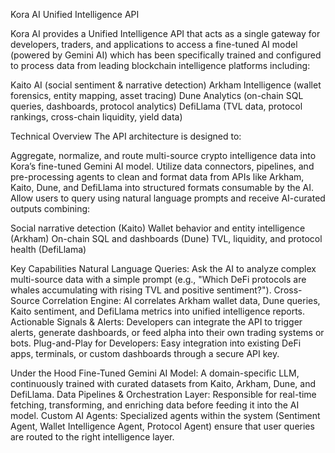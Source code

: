 Kora AI Unified Intelligence API

Kora AI provides a Unified Intelligence API that acts as a single gateway for developers, traders, and applications to access a fine-tuned AI model (powered by Gemini AI) which has been specifically trained and configured to process data from leading blockchain intelligence platforms including:

Kaito AI (social sentiment & narrative detection)
Arkham Intelligence (wallet forensics, entity mapping, asset tracing)
Dune Analytics (on-chain SQL queries, dashboards, protocol analytics)
DefiLlama (TVL data, protocol rankings, cross-chain liquidity, yield data)

Technical Overview
The API architecture is designed to:

Aggregate, normalize, and route multi-source crypto intelligence data into Kora’s fine-tuned Gemini AI model.
Utilize data connectors, pipelines, and pre-processing agents to clean and format data from APIs like Arkham, Kaito, Dune, and DefiLlama into structured formats consumable by the AI.
Allow users to query using natural language prompts and receive AI-curated outputs combining:

Social narrative detection (Kaito)
Wallet behavior and entity intelligence (Arkham)
On-chain SQL and dashboards (Dune)
TVL, liquidity, and protocol health (DefiLlama)

Key Capabilities
Natural Language Queries: Ask the AI to analyze complex multi-source data with a simple prompt (e.g., "Which DeFi protocols are whales accumulating with rising TVL and positive sentiment?").
Cross-Source Correlation Engine: AI correlates Arkham wallet data, Dune queries, Kaito sentiment, and DefiLlama metrics into unified intelligence reports.
Actionable Signals & Alerts: Developers can integrate the API to trigger alerts, generate dashboards, or feed alpha into their own trading systems or bots.
Plug-and-Play for Developers: Easy integration into existing DeFi apps, terminals, or custom dashboards through a secure API key.

Under the Hood
Fine-Tuned Gemini AI Model: A domain-specific LLM, continuously trained with curated datasets from Kaito, Arkham, Dune, and DefiLlama.
Data Pipelines & Orchestration Layer: Responsible for real-time fetching, transforming, and enriching data before feeding it into the AI model.
Custom AI Agents: Specialized agents within the system (Sentiment Agent, Wallet Intelligence Agent, Protocol Agent) ensure that user queries are routed to the right intelligence layer.